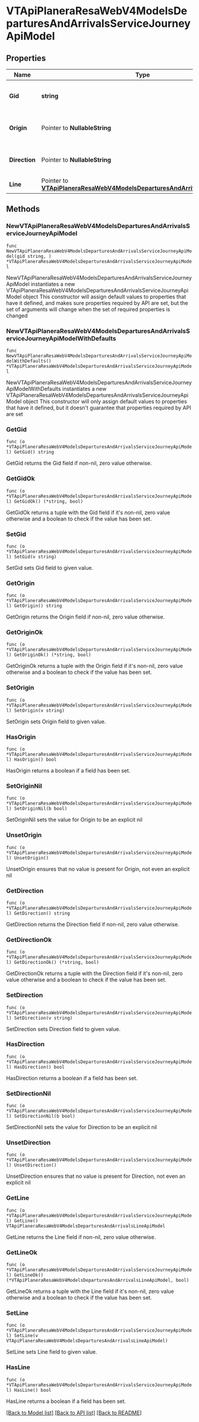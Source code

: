 # VTApiPlaneraResaWebV4ModelsDeparturesAndArrivalsServiceJourneyApiModel

## Properties

Name | Type | Description | Notes
------------ | ------------- | ------------- | -------------
**Gid** | **string** | 16-digit Västtrafik service journey gid. | 
**Origin** | Pointer to **NullableString** | A description of the origin. | [optional] 
**Direction** | Pointer to **NullableString** | A description of the direction. | [optional] 
**Line** | Pointer to [**VTApiPlaneraResaWebV4ModelsDeparturesAndArrivalsLineApiModel**](VTApiPlaneraResaWebV4ModelsDeparturesAndArrivalsLineApiModel.md) |  | [optional] 

## Methods

### NewVTApiPlaneraResaWebV4ModelsDeparturesAndArrivalsServiceJourneyApiModel

`func NewVTApiPlaneraResaWebV4ModelsDeparturesAndArrivalsServiceJourneyApiModel(gid string, ) *VTApiPlaneraResaWebV4ModelsDeparturesAndArrivalsServiceJourneyApiModel`

NewVTApiPlaneraResaWebV4ModelsDeparturesAndArrivalsServiceJourneyApiModel instantiates a new VTApiPlaneraResaWebV4ModelsDeparturesAndArrivalsServiceJourneyApiModel object
This constructor will assign default values to properties that have it defined,
and makes sure properties required by API are set, but the set of arguments
will change when the set of required properties is changed

### NewVTApiPlaneraResaWebV4ModelsDeparturesAndArrivalsServiceJourneyApiModelWithDefaults

`func NewVTApiPlaneraResaWebV4ModelsDeparturesAndArrivalsServiceJourneyApiModelWithDefaults() *VTApiPlaneraResaWebV4ModelsDeparturesAndArrivalsServiceJourneyApiModel`

NewVTApiPlaneraResaWebV4ModelsDeparturesAndArrivalsServiceJourneyApiModelWithDefaults instantiates a new VTApiPlaneraResaWebV4ModelsDeparturesAndArrivalsServiceJourneyApiModel object
This constructor will only assign default values to properties that have it defined,
but it doesn't guarantee that properties required by API are set

### GetGid

`func (o *VTApiPlaneraResaWebV4ModelsDeparturesAndArrivalsServiceJourneyApiModel) GetGid() string`

GetGid returns the Gid field if non-nil, zero value otherwise.

### GetGidOk

`func (o *VTApiPlaneraResaWebV4ModelsDeparturesAndArrivalsServiceJourneyApiModel) GetGidOk() (*string, bool)`

GetGidOk returns a tuple with the Gid field if it's non-nil, zero value otherwise
and a boolean to check if the value has been set.

### SetGid

`func (o *VTApiPlaneraResaWebV4ModelsDeparturesAndArrivalsServiceJourneyApiModel) SetGid(v string)`

SetGid sets Gid field to given value.


### GetOrigin

`func (o *VTApiPlaneraResaWebV4ModelsDeparturesAndArrivalsServiceJourneyApiModel) GetOrigin() string`

GetOrigin returns the Origin field if non-nil, zero value otherwise.

### GetOriginOk

`func (o *VTApiPlaneraResaWebV4ModelsDeparturesAndArrivalsServiceJourneyApiModel) GetOriginOk() (*string, bool)`

GetOriginOk returns a tuple with the Origin field if it's non-nil, zero value otherwise
and a boolean to check if the value has been set.

### SetOrigin

`func (o *VTApiPlaneraResaWebV4ModelsDeparturesAndArrivalsServiceJourneyApiModel) SetOrigin(v string)`

SetOrigin sets Origin field to given value.

### HasOrigin

`func (o *VTApiPlaneraResaWebV4ModelsDeparturesAndArrivalsServiceJourneyApiModel) HasOrigin() bool`

HasOrigin returns a boolean if a field has been set.

### SetOriginNil

`func (o *VTApiPlaneraResaWebV4ModelsDeparturesAndArrivalsServiceJourneyApiModel) SetOriginNil(b bool)`

 SetOriginNil sets the value for Origin to be an explicit nil

### UnsetOrigin
`func (o *VTApiPlaneraResaWebV4ModelsDeparturesAndArrivalsServiceJourneyApiModel) UnsetOrigin()`

UnsetOrigin ensures that no value is present for Origin, not even an explicit nil
### GetDirection

`func (o *VTApiPlaneraResaWebV4ModelsDeparturesAndArrivalsServiceJourneyApiModel) GetDirection() string`

GetDirection returns the Direction field if non-nil, zero value otherwise.

### GetDirectionOk

`func (o *VTApiPlaneraResaWebV4ModelsDeparturesAndArrivalsServiceJourneyApiModel) GetDirectionOk() (*string, bool)`

GetDirectionOk returns a tuple with the Direction field if it's non-nil, zero value otherwise
and a boolean to check if the value has been set.

### SetDirection

`func (o *VTApiPlaneraResaWebV4ModelsDeparturesAndArrivalsServiceJourneyApiModel) SetDirection(v string)`

SetDirection sets Direction field to given value.

### HasDirection

`func (o *VTApiPlaneraResaWebV4ModelsDeparturesAndArrivalsServiceJourneyApiModel) HasDirection() bool`

HasDirection returns a boolean if a field has been set.

### SetDirectionNil

`func (o *VTApiPlaneraResaWebV4ModelsDeparturesAndArrivalsServiceJourneyApiModel) SetDirectionNil(b bool)`

 SetDirectionNil sets the value for Direction to be an explicit nil

### UnsetDirection
`func (o *VTApiPlaneraResaWebV4ModelsDeparturesAndArrivalsServiceJourneyApiModel) UnsetDirection()`

UnsetDirection ensures that no value is present for Direction, not even an explicit nil
### GetLine

`func (o *VTApiPlaneraResaWebV4ModelsDeparturesAndArrivalsServiceJourneyApiModel) GetLine() VTApiPlaneraResaWebV4ModelsDeparturesAndArrivalsLineApiModel`

GetLine returns the Line field if non-nil, zero value otherwise.

### GetLineOk

`func (o *VTApiPlaneraResaWebV4ModelsDeparturesAndArrivalsServiceJourneyApiModel) GetLineOk() (*VTApiPlaneraResaWebV4ModelsDeparturesAndArrivalsLineApiModel, bool)`

GetLineOk returns a tuple with the Line field if it's non-nil, zero value otherwise
and a boolean to check if the value has been set.

### SetLine

`func (o *VTApiPlaneraResaWebV4ModelsDeparturesAndArrivalsServiceJourneyApiModel) SetLine(v VTApiPlaneraResaWebV4ModelsDeparturesAndArrivalsLineApiModel)`

SetLine sets Line field to given value.

### HasLine

`func (o *VTApiPlaneraResaWebV4ModelsDeparturesAndArrivalsServiceJourneyApiModel) HasLine() bool`

HasLine returns a boolean if a field has been set.


[[Back to Model list]](../README.md#documentation-for-models) [[Back to API list]](../README.md#documentation-for-api-endpoints) [[Back to README]](../README.md)


